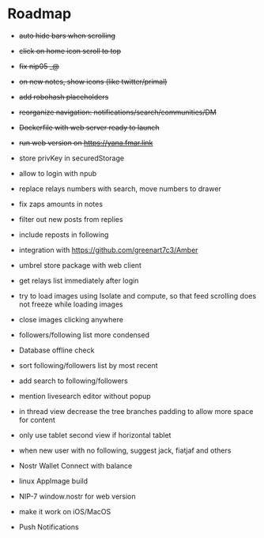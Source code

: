 # Roadmap

- ~~auto hide bars when scrolling~~
- ~~click on home icon scroll to top~~
- ~~fix nip05 _@<domain>~~
- ~~on new notes, show icons (like twitter/primal)~~
- ~~add robohash placeholders~~
- ~~reorganize navigation: notifications/search/communities/DM~~
- ~~Dockerfile with web server ready to launch~~
- ~~run web version on https://yana.fmar.link~~

- store privKey in securedStorage
- allow to login with npub 
- replace relays numbers with search, move numbers to drawer
- fix zaps amounts in notes
- filter out new posts from replies
- include reposts in following
- integration with https://github.com/greenart7c3/Amber
- umbrel store package with web client
- get relays list immediately after login
- try to load images using Isolate and compute, so that feed scrolling does not freeze while loading images
- close images clicking anywhere
- followers/following list more condensed
- Database offline check
- sort following/followers list by most recent
- add search to following/followers
- mention livesearch editor without popup
- in thread view decrease the tree branches padding to allow more space for content
- only use tablet second view if horizontal tablet
- when new user with no following, suggest jack, fiatjaf and others
- Nostr Wallet Connect with balance
- linux AppImage build
- NIP-7 window.nostr for web version
- make it work on iOS/MacOS
- Push Notifications 
